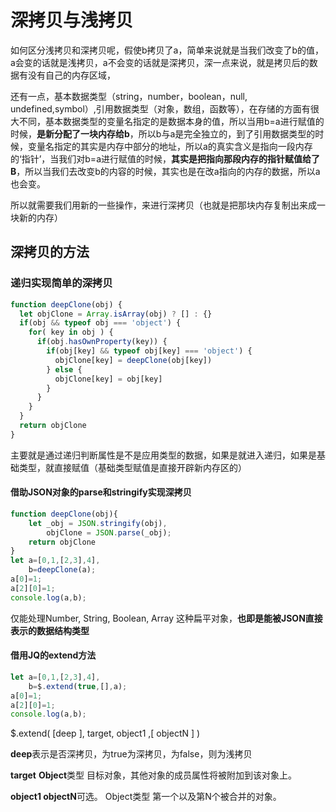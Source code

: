 # 深拷贝与浅拷贝

如何区分浅拷贝和深拷贝呢，假使b拷贝了a，简单来说就是当我们改变了b的值，a会变的话就是浅拷贝，a不会变的话就是深拷贝，深一点来说，就是拷贝后的数据有没有自己的内存区域，

还有一点，基本数据类型（string，number，boolean，null, undefined,symbol）,引用数据类型（对象，数组，函数等），在存储的方面有很大不同，基本数据类型的变量名指定的是数据本身的值，所以当用b=a进行赋值的时候，**是新分配了一块内存给b**，所以b与a是完全独立的，到了引用数据类型的时候，变量名指定的其实是内存中部分的地址，所以a的真实含义是指向一段内存的‘指针’，当我们对b=a进行赋值的时候，**其实是把指向那段内存的指针赋值给了B**，所以当我们去改变b的内容的时候，其实也是在改a指向的内存的数据，所以a也会变。



所以就需要我们用新的一些操作，来进行深拷贝（也就是把那块内存复制出来成一块新的内存）





## 深拷贝的方法

### 递归实现简单的深拷贝

```js
function deepClone(obj) {
  let objClone = Array.isArray(obj) ? [] : {}
  if(obj && typeof obj === 'object') {
    for( key in obj ) {
      if(obj.hasOwnProperty(key)) {
        if(obj[key] && typeof obj[key] === 'object') {
          objClone[key] = deepClone(obj[key])
        } else {
          objClone[key] = obj[key] 
        }
      }
    } 
  }
  return objClone
}
```

主要就是通过递归判断属性是不是应用类型的数据，如果是就进入递归，如果是基础类型，就直接赋值（基础类型赋值是直接开辟新内存区的）



#### 借助JSON对象的parse和stringify实现深拷贝

```js
function deepClone(obj){
    let _obj = JSON.stringify(obj),
        objClone = JSON.parse(_obj);
    return objClone
}  
let a=[0,1,[2,3],4],
    b=deepClone(a);
a[0]=1;
a[2][0]=1;
console.log(a,b);
```



仅能处理Number, String, Boolean, Array 这种扁平对象，**也即是能被JSON直接表示的数据结构类型**



#### 借用JQ的extend方法



```js
let a=[0,1,[2,3],4],
    b=$.extend(true,[],a);
a[0]=1;
a[2][0]=1;
console.log(a,b);
```

$\.extend( [deep ], target, object1 ,[ objectN ] )

**deep**表示是否深拷贝，为true为深拷贝，为false，则为浅拷贝

**target** **Object**类型 目标对象，其他对象的成员属性将被附加到该对象上。

**object1 objectN**可选。 Object类型 第一个以及第N个被合并的对象。 